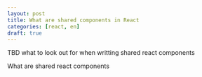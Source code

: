 ```yaml
---
layout: post
title: What are shared components in React 
categories: [react, en]
draft: true
---
```



TBD what to look out for when writting shared react components

What are shared react components